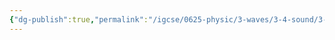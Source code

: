 ```yaml
---
{"dg-publish":true,"permalink":"/igcse/0625-physic/3-waves/3-4-sound/3-effects-of-sound-waves/","tags":["0625-Physics","IGCSE"],"noteIcon":""}
---
```


